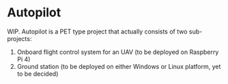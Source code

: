 # Autopilot
WIP. Autopilot is a PET type project that actually consists of two sub-projects: 
1. Onboard flight control system for an UAV (to be deployed on Raspberry Pi 4)
2. Ground station (to be deployed on either Windows or Linux platform, yet to be decided)

